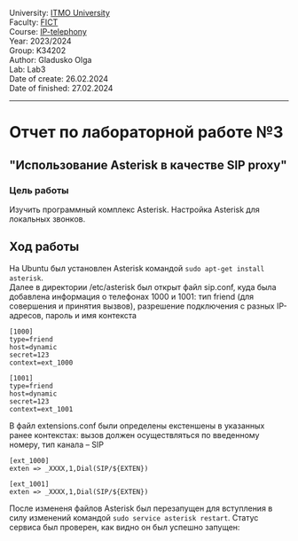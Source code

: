 University: [ITMO University](https://itmo.ru/ru/)  
Faculty: [FICT](https://fict.itmo.ru)  
Course: [IP-telephony](https://github.com/itmo-ict-faculty/ip-telephony)  
Year: 2023/2024  
Group: K34202  
Author: Gladusko Olga  
Lab: Lab3  
Date of create: 26.02.2024  
Date of finished: 27.02.2024  

---
# Отчет по лабораторной работе №3  
## "Использование Asterisk в качестве SIP proxy"  

### Цель работы  
Изучить программный комплекс Asterisk. Настройка Asterisk для локальных звонков.  

## Ход работы 
На Ubuntu был установлен Asterisk командой ```sudo apt-get install asterisk```.  
Далее в директории /etc/asterisk был открыт файл sip.conf, куда была добавлена информация о телефонах 1000 и 1001: 
тип friend (для совершения и принятия вызвов), разрешение подключения с разных IP-адресов, пароль и имя контекста  
```
[1000]
type=friend
host=dynamic
secret=123
context=ext_1000

[1001]
type=friend
host=dynamic
secret=123
context=ext_1001
```  
В файл extensions.conf были определены екстеншены в указанных ранее контекстах: 
вызов должен осуществляться по введенному номеру, тип канала – SIP  
```
[ext_1000]
exten => _XXXX,1,Dial(SIP/${EXTEN})

[ext_1001]
exten => _XXXX,1,Dial(SIP/${EXTEN})
```  
После измененя файлов Asterisk был перезапущен для вступления в силу изменений командой 
```sudo service asterisk restart```. Статус сервиса был проверен, как видно он был успешно запущен:

